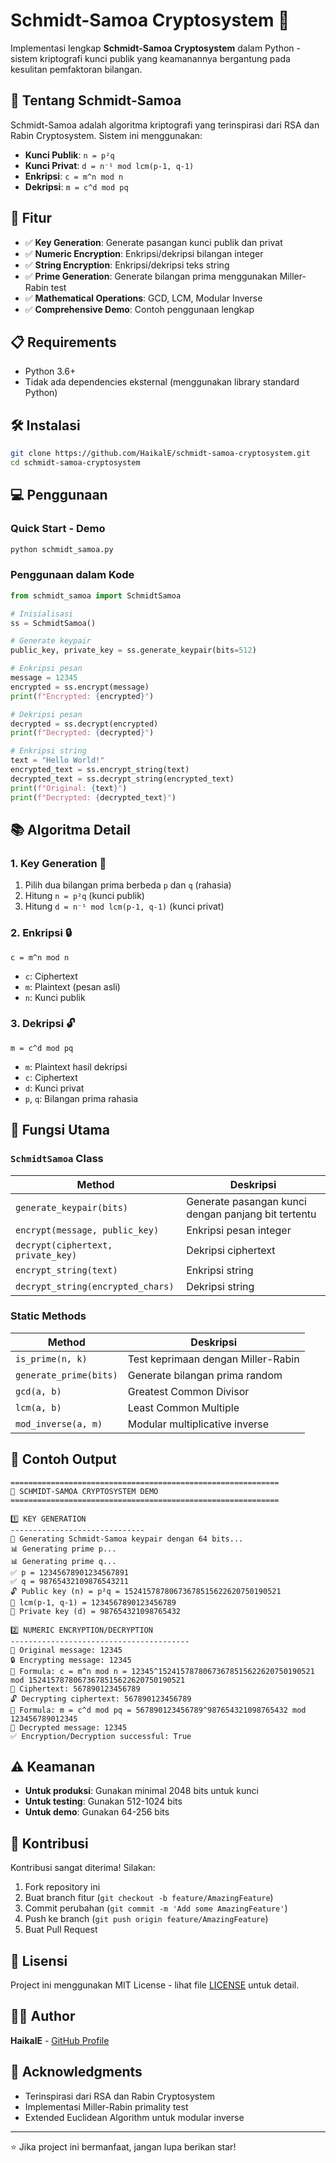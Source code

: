 # Schmidt-Samoa Cryptosystem 🔐

Implementasi lengkap **Schmidt-Samoa Cryptosystem** dalam Python - sistem kriptografi kunci publik yang keamanannya bergantung pada kesulitan pemfaktoran bilangan.

## 📖 Tentang Schmidt-Samoa

Schmidt-Samoa adalah algoritma kriptografi yang terinspirasi dari RSA dan Rabin Cryptosystem. Sistem ini menggunakan:

- **Kunci Publik**: `n = p²q` 
- **Kunci Privat**: `d = n⁻¹ mod lcm(p-1, q-1)`
- **Enkripsi**: `c = m^n mod n`
- **Dekripsi**: `m = c^d mod pq`

## 🚀 Fitur

- ✅ **Key Generation**: Generate pasangan kunci publik dan privat
- ✅ **Numeric Encryption**: Enkripsi/dekripsi bilangan integer
- ✅ **String Encryption**: Enkripsi/dekripsi teks string
- ✅ **Prime Generation**: Generate bilangan prima menggunakan Miller-Rabin test
- ✅ **Mathematical Operations**: GCD, LCM, Modular Inverse
- ✅ **Comprehensive Demo**: Contoh penggunaan lengkap

## 📋 Requirements

- Python 3.6+
- Tidak ada dependencies eksternal (menggunakan library standard Python)

## 🛠️ Instalasi

```bash
git clone https://github.com/HaikalE/schmidt-samoa-cryptosystem.git
cd schmidt-samoa-cryptosystem
```

## 💻 Penggunaan

### Quick Start - Demo

```bash
python schmidt_samoa.py
```

### Penggunaan dalam Kode

```python
from schmidt_samoa import SchmidtSamoa

# Inisialisasi
ss = SchmidtSamoa()

# Generate keypair
public_key, private_key = ss.generate_keypair(bits=512)

# Enkripsi pesan
message = 12345
encrypted = ss.encrypt(message)
print(f"Encrypted: {encrypted}")

# Dekripsi pesan
decrypted = ss.decrypt(encrypted)
print(f"Decrypted: {decrypted}")

# Enkripsi string
text = "Hello World!"
encrypted_text = ss.encrypt_string(text)
decrypted_text = ss.decrypt_string(encrypted_text)
print(f"Original: {text}")
print(f"Decrypted: {decrypted_text}")
```

## 📚 Algoritma Detail

### 1. Key Generation 🔑

1. Pilih dua bilangan prima berbeda `p` dan `q` (rahasia)
2. Hitung `n = p²q` (kunci publik)
3. Hitung `d = n⁻¹ mod lcm(p-1, q-1)` (kunci privat)

### 2. Enkripsi 🔒

```
c = m^n mod n
```

- `c`: Ciphertext
- `m`: Plaintext (pesan asli)
- `n`: Kunci publik

### 3. Dekripsi 🔓

```
m = c^d mod pq
```

- `m`: Plaintext hasil dekripsi
- `c`: Ciphertext
- `d`: Kunci privat
- `p`, `q`: Bilangan prima rahasia

## 🔧 Fungsi Utama

### `SchmidtSamoa` Class

| Method | Deskripsi |
|--------|----------|
| `generate_keypair(bits)` | Generate pasangan kunci dengan panjang bit tertentu |
| `encrypt(message, public_key)` | Enkripsi pesan integer |
| `decrypt(ciphertext, private_key)` | Dekripsi ciphertext |
| `encrypt_string(text)` | Enkripsi string |
| `decrypt_string(encrypted_chars)` | Dekripsi string |

### Static Methods

| Method | Deskripsi |
|--------|----------|
| `is_prime(n, k)` | Test keprimaan dengan Miller-Rabin |
| `generate_prime(bits)` | Generate bilangan prima random |
| `gcd(a, b)` | Greatest Common Divisor |
| `lcm(a, b)` | Least Common Multiple |
| `mod_inverse(a, m)` | Modular multiplicative inverse |

## 🎯 Contoh Output

```
============================================================
🚀 SCHMIDT-SAMOA CRYPTOSYSTEM DEMO
============================================================

1️⃣ KEY GENERATION
------------------------------
🔑 Generating Schmidt-Samoa keypair dengan 64 bits...
📊 Generating prime p...
📊 Generating prime q...
✅ p = 12345678901234567891
✅ q = 98765432109876543211
🔓 Public key (n) = p²q = 15241578780673678515622620750190521
📐 lcm(p-1, q-1) = 1234567890123456789
🔐 Private key (d) = 987654321098765432

2️⃣ NUMERIC ENCRYPTION/DECRYPTION
----------------------------------------
📝 Original message: 12345
🔒 Encrypting message: 12345
📝 Formula: c = m^n mod n = 12345^15241578780673678515622620750190521 mod 15241578780673678515622620750190521
🔐 Ciphertext: 567890123456789
🔓 Decrypting ciphertext: 567890123456789
📝 Formula: m = c^d mod pq = 567890123456789^987654321098765432 mod 123456789012345
📄 Decrypted message: 12345
✅ Encryption/Decryption successful: True
```

## ⚠️ Keamanan

- **Untuk produksi**: Gunakan minimal 2048 bits untuk kunci
- **Untuk testing**: Gunakan 512-1024 bits
- **Untuk demo**: Gunakan 64-256 bits

## 🤝 Kontribusi

Kontribusi sangat diterima! Silakan:

1. Fork repository ini
2. Buat branch fitur (`git checkout -b feature/AmazingFeature`)
3. Commit perubahan (`git commit -m 'Add some AmazingFeature'`)
4. Push ke branch (`git push origin feature/AmazingFeature`)
5. Buat Pull Request

## 📄 Lisensi

Project ini menggunakan MIT License - lihat file [LICENSE](LICENSE) untuk detail.

## 👨‍💻 Author

**HaikalE** - [GitHub Profile](https://github.com/HaikalE)

## 🙏 Acknowledgments

- Terinspirasi dari RSA dan Rabin Cryptosystem
- Implementasi Miller-Rabin primality test
- Extended Euclidean Algorithm untuk modular inverse

---

⭐ Jika project ini bermanfaat, jangan lupa berikan star!
